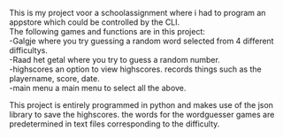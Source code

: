 This is my project voor a schoolassignment where i had to program an appstore which could be controlled by the CLI.<br>
The following games and functions are in this project:<br>
  -Galgje               where you try guessing a random word selected from 4 different difficultys.<br>
  -Raad het getal       where you try to guess a random number.<br>
  -highscores           an option to view highscores. records things such as the playername, score, date.<br>
  -main menu            a main menu to select all the above.<br>

This project is entirely programmed in python and makes use of the json library to save the highscores. 
the words for the wordguesser games are predetermined in text files corresponding to the difficulty.

